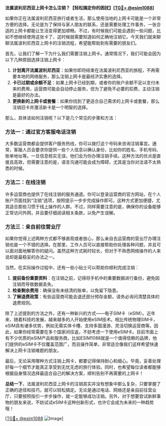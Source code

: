 **法属波利尼西亚上网卡怎么注销？【轻松搞定你的困扰】[[TG💪+ @esim1088](https://t.me/s/esim1088)]**

如果你正在法属波利尼西亚旅行或者生活，那么使用当地的上网卡可能是一个非常方便的选择。无论是为了保持与家人朋友的联系，还是需要处理工作事务，一张合适的上网卡都能让生活变得更加顺畅。不过，有时候我们可能会遇到一些问题，比如不想继续使用这张卡了，这时候就需要知道如何正确地注销它。今天我们就来聊聊法属波利尼西亚上网卡的注销流程，希望能帮助到有需要的朋友们。

首先，让我们了解一下为什么我们需要注销上网卡。通常情况下，我们可能会因为以下几种原因选择注销上网卡：

1. **计划离开法属波利尼西亚**：如果你即将结束在法属波利尼西亚的旅程，不再需要本地的网络服务，那么注销上网卡是最经济实惠的选择。
2. **卡已过期或余额不足**：如果上网卡已经到期，或者你的账户余额不足以支付未来的费用，运营商可能会自动停止服务，但为了避免不必要的扣费，主动注销是最好的办法。
3. **更换新的上网卡或套餐**：如果你找到了更适合自己需求的上网卡或套餐，那么注销旧卡并激活新卡是一个明智的选择。

那么，具体该如何注销呢？以下是几个常见的步骤和方法：

### 方法一：通过官方客服电话注销

大多数运营商都会提供客户服务热线，你可以拨打这个号码来咨询注销事宜。通常，客服人员会要求你提供一些个人信息以确认身份，比如你的姓名、手机号码、账单地址等。一旦信息核实无误，他们会为你办理注销手续。这种方法的优点是直接且高效，但需要注意的是，语言沟通可能会成为障碍，尤其是当你对法语不太熟悉的时候。

### 方法二：在线注销

许多运营商也提供了在线注销的服务通道。你可以登录运营商的官方网站，在个人账户页面找到“注销”选项，按照提示一步步完成操作即可。这种方式更加便捷，尤其适合那些习惯于线上操作的人群。不过，同样需要注意的是，确保你的设备能够正常访问外网，并且要仔细阅读相关条款，以免产生误解。

### 方法三：亲自前往营业厅

如果你觉得上述两种方式都不够直观或者放心，那么亲自去运营商的营业厅办理注销也是一个不错的选择。在那里，工作人员可以直接帮助你处理各种问题，并且可以面对面地解答你的疑问。虽然这种方式耗时较长，但对于不熟悉网络操作的人来说却是最稳妥的办法之一。

当然，在实际操作过程中，还有一些小贴士可以帮助你顺利完成注销：

1. **提前备份重要资料**：在注销之前，记得将手机中的重要数据进行备份，避免因注销而导致数据丢失。
2. **检查剩余费用**：确保没有未结清的账单，以免留下隐患。
3. **了解退费政策**：有些运营商可能会退还部分预存金额，请务必询问清楚具体的退费规则。

除了上述提到的方法之外，还有一种新兴的方式——电子SIM卡（eSIM）。近年来，随着科技的发展，越来越多的人开始使用eSIM技术。相比传统物理SIM卡，eSIM具有诸多优势，例如无需实体卡槽、支持多国漫游、灵活切换运营商等。因此，如果你经常需要在多个国家间往返，不妨考虑一下使用eSIM卡。目前市面上有不少优质的eSIM产品和服务商，比如ESIM1088就是一个值得信赖的品牌，他们提供的eSIM卡不仅覆盖范围广，而且操作简单，非常适合像我们这样希望快速解决上网卡注销难题的朋友。

最后，无论采用哪种方式注销上网卡，都要记得保持耐心和细心。毕竟，妥善处理好每一个细节才能真正享受到无忧无虑的旅行体验。同时，也希望每位读者都能够根据自身情况选择最适合自己的解决方案，顺利告别不再需要的上网卡！

**总结一下**，法属波利尼西亚上网卡的注销其实并没有想象中那么复杂，只要掌握了正确的途径和技巧，就可以轻松搞定。无论是通过电话、网络还是亲自前往营业厅，只要按照指引一步步操作，就一定能够成功注销。另外，对于想要尝试新鲜事物的朋友来说，不妨试试eSIM卡这种创新形式，也许它会成为未来的一种趋势哦！

[[TG💪+ @esim1088](https://t.me/s/esim1088) ![Image](https://i.postimg.cc/4NQfJmqS/Snipaste-2025-05-13-00-14-12.png)]